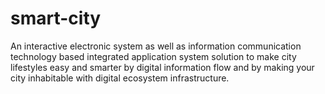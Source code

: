 # smart-city
An interactive electronic system as well as information communication technology based integrated application system solution to make city lifestyles easy and smarter by digital information flow and by making your city inhabitable with digital ecosystem infrastructure. 
